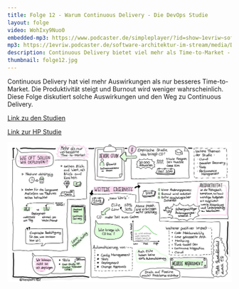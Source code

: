 ```yaml
---
title: Folge 12 - Warum Continuous Delivery - Die DevOps Studie
layout: folge
video: WohIxy9Nuo0
embedded-mp3: https://www.podcaster.de/simpleplayer/?id=show~1evriw~software-architektur-im-stream~pod-6058d19ccafae132780447&v=1617101180
mp3: https://1evriw.podcaster.de/software-architektur-im-stream/media/DevOpsStudie.mp3
description: Continuous Delivery bietet viel mehr als Time-to-Market - das zeigt die DevOps-Studie.
thumbnail: folge12.jpg
---
```


Continuous Delivery hat viel mehr Auswirkungen als nur besseres
Time-to-Market. Die Produktivität steigt und Burnout wird weniger
wahrscheinlich. Diese Folge diskutiert solche Auswirkungen und den Weg
zu Continuous Delivery.

[Link zu den Studien](https://www.devops-research.com/research.html)

[Link zur HP Studie](https://continuousdelivery.com/evidence-case-studies/)

![Sketchnote](/sketchnotes/folge12.jpg "Sketchnote")
